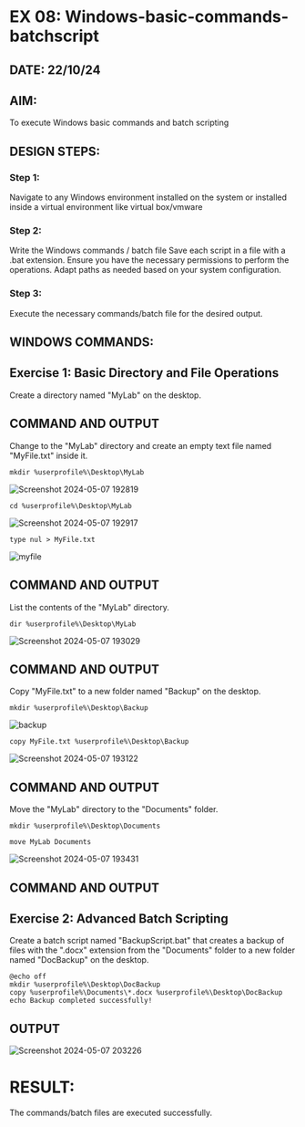 # EX 08: Windows-basic-commands-batchscript

## DATE: 22/10/24

## AIM:
To execute Windows basic commands and batch scripting

## DESIGN STEPS:

### Step 1:

Navigate to any Windows environment installed on the system or installed inside a virtual environment like virtual box/vmware 

### Step 2:

Write the Windows commands / batch file
Save each script in a file with a .bat extension.
Ensure you have the necessary permissions to perform the operations.
Adapt paths as needed based on your system configuration.
### Step 3:

Execute the necessary commands/batch file for the desired output. 




## WINDOWS COMMANDS:

## Exercise 1: Basic Directory and File Operations

Create a directory named "MyLab" on the desktop.

## COMMAND AND OUTPUT

Change to the "MyLab" directory and create an empty text file named "MyFile.txt" inside it.

```
mkdir %userprofile%\Desktop\MyLab

```
![Screenshot 2024-05-07 192819](https://github.com/user-attachments/assets/9a88b327-a3c4-4d64-b52d-3825d45904c7)

```
cd %userprofile%\Desktop\MyLab
```

![Screenshot 2024-05-07 192917](https://github.com/user-attachments/assets/33f04d41-e989-4cd6-9744-cbf054f30071)

```
type nul > MyFile.txt

```

![myfile](https://github.com/user-attachments/assets/4b437b4e-c26a-4e33-a7ac-c1dda46df3f8)


## COMMAND AND OUTPUT

List the contents of the "MyLab" directory.
```
dir %userprofile%\Desktop\MyLab
```

![Screenshot 2024-05-07 193029](https://github.com/user-attachments/assets/2d8e8f85-eed3-4762-b9cc-7b138b94baa9)


## COMMAND AND OUTPUT

Copy "MyFile.txt" to a new folder named "Backup" on the desktop.

```
mkdir %userprofile%\Desktop\Backup

```

![backup](https://github.com/user-attachments/assets/4a3bfc5d-c1fc-46b2-93b1-57f5797ccedc)


```
copy MyFile.txt %userprofile%\Desktop\Backup
```

![Screenshot 2024-05-07 193122](https://github.com/user-attachments/assets/8a7e6423-e74d-40a2-be66-4230b1f524cc)


## COMMAND AND OUTPUT

Move the "MyLab" directory to the "Documents" folder.

```
mkdir %userprofile%\Desktop\Documents
```

```
move MyLab Documents
```

![Screenshot 2024-05-07 193431](https://github.com/user-attachments/assets/8c5b4295-d7c5-4d66-8874-937aaf94d40b)

## COMMAND AND OUTPUT


## Exercise 2: Advanced Batch Scripting
Create a batch script named "BackupScript.bat" that creates a backup of files with the ".docx" extension from the "Documents" folder to a new folder named "DocBackup" on the desktop.

```
@echo off
mkdir %userprofile%\Desktop\DocBackup
copy %userprofile%\Documents\*.docx %userprofile%\Desktop\DocBackup
echo Backup completed successfully!

```

## OUTPUT

![Screenshot 2024-05-07 203226](https://github.com/user-attachments/assets/57312ae1-05be-4505-a5c3-46e6a3a4a017)

# RESULT:
The commands/batch files are executed successfully.

